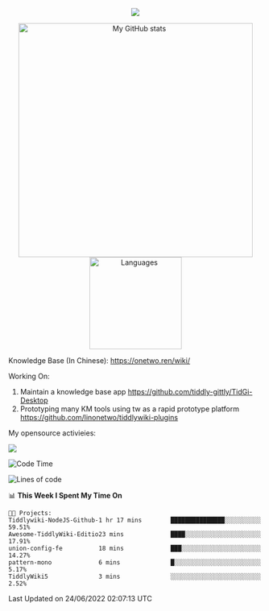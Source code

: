 <a href="https://github.com/linonetwo">
    <p align="center">
        <img src="https://github-profile-trophy.vercel.app/?username=linonetwo&column=7&theme=onedark"/>
    </p>
</a>
<a align="center" href="https://github.com/linonetwo">
  <p align="center">
    <img src="https://github-readme-stats.vercel.app/api?username=linonetwo&show_icons=true&count_private=true" alt="My GitHub stats" width="465"/>
    <img src="https://github-readme-stats.vercel.app/api/top-langs/?username=linonetwo&layout=compact&langs_count=10" alt="Languages" height="183">
  </p>
</a>

Knowledge Base (In Chinese): https://onetwo.ren/wiki/

Working On: 

1. Maintain a knowledge base app https://github.com/tiddly-gittly/TidGi-Desktop
1. Prototyping many KM tools using tw as a rapid prototype platform https://github.com/linonetwo/tiddlywiki-plugins

My opensource activieies:

![](https://visitor-badge.glitch.me/badge?page_id=linonetwo.linonetwo)

<!--START_SECTION:waka-->
![Code Time](http://img.shields.io/badge/Code%20Time-0%20secs-blue)

![Lines of code](https://img.shields.io/badge/From%20Hello%20World%20I%27ve%20Written-2%20Million%20lines%20of%20code-blue)

📊 **This Week I Spent My Time On** 

```text
🐱‍💻 Projects: 
Tiddlywiki-NodeJS-Github-1 hr 17 mins        ███████████████░░░░░░░░░░   59.51% 
Awesome-TiddlyWiki-Editio23 mins             ████░░░░░░░░░░░░░░░░░░░░░   17.91% 
union-config-fe          18 mins             ███░░░░░░░░░░░░░░░░░░░░░░   14.27% 
pattern-mono             6 mins              █░░░░░░░░░░░░░░░░░░░░░░░░   5.17% 
TiddlyWiki5              3 mins              ░░░░░░░░░░░░░░░░░░░░░░░░░   2.52%

```


 Last Updated on 24/06/2022 02:07:13 UTC
<!--END_SECTION:waka-->
